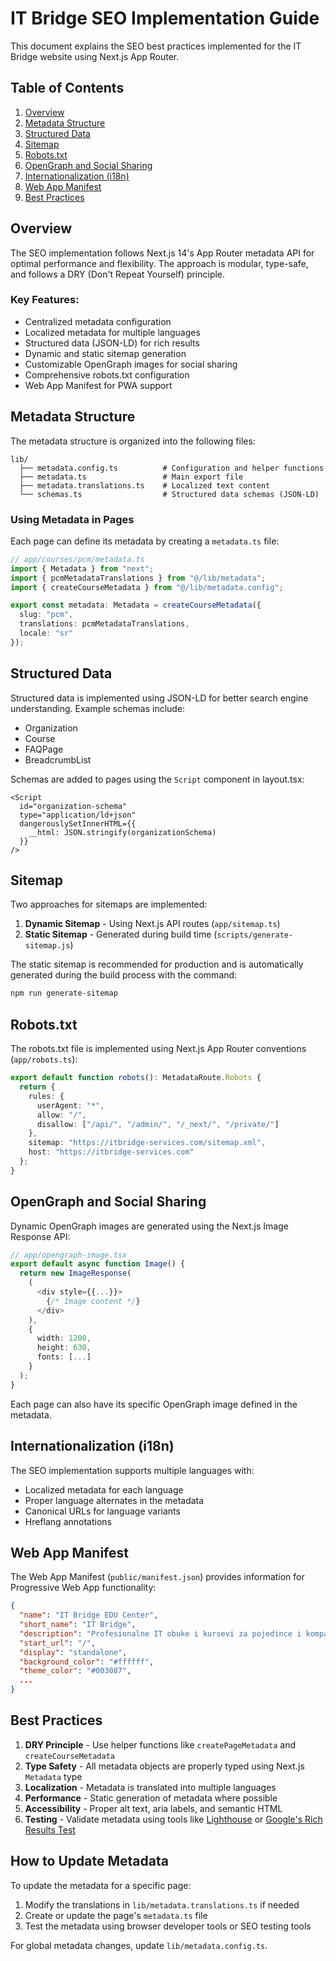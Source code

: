 # IT Bridge SEO Implementation Guide

This document explains the SEO best practices implemented for the IT Bridge website using Next.js App Router.

## Table of Contents

1. [Overview](#overview)
2. [Metadata Structure](#metadata-structure)
3. [Structured Data](#structured-data)
4. [Sitemap](#sitemap)
5. [Robots.txt](#robotstxt)
6. [OpenGraph and Social Sharing](#opengraph-and-social-sharing)
7. [Internationalization (i18n)](#internationalization-i18n)
8. [Web App Manifest](#web-app-manifest)
9. [Best Practices](#best-practices)

## Overview

The SEO implementation follows Next.js 14's App Router metadata API for optimal performance and flexibility. The approach is modular, type-safe, and follows a DRY (Don't Repeat Yourself) principle.

### Key Features:

- Centralized metadata configuration
- Localized metadata for multiple languages
- Structured data (JSON-LD) for rich results
- Dynamic and static sitemap generation
- Customizable OpenGraph images for social sharing
- Comprehensive robots.txt configuration
- Web App Manifest for PWA support

## Metadata Structure

The metadata structure is organized into the following files:

```
lib/
  ├── metadata.config.ts          # Configuration and helper functions
  ├── metadata.ts                 # Main export file
  ├── metadata.translations.ts    # Localized text content
  └── schemas.ts                  # Structured data schemas (JSON-LD)
```

### Using Metadata in Pages

Each page can define its metadata by creating a `metadata.ts` file:

```typescript
// app/courses/pcm/metadata.ts
import { Metadata } from "next";
import { pcmMetadataTranslations } from "@/lib/metadata";
import { createCourseMetadata } from "@/lib/metadata.config";

export const metadata: Metadata = createCourseMetadata({
  slug: "pcm",
  translations: pcmMetadataTranslations,
  locale: "sr"
});
```

## Structured Data

Structured data is implemented using JSON-LD for better search engine understanding. Example schemas include:

- Organization
- Course
- FAQPage
- BreadcrumbList

Schemas are added to pages using the `Script` component in layout.tsx:

```tsx
<Script
  id="organization-schema"
  type="application/ld+json"
  dangerouslySetInnerHTML={{
    __html: JSON.stringify(organizationSchema)
  }}
/>
```

## Sitemap

Two approaches for sitemaps are implemented:

1. **Dynamic Sitemap** - Using Next.js API routes (`app/sitemap.ts`)
2. **Static Sitemap** - Generated during build time (`scripts/generate-sitemap.js`)

The static sitemap is recommended for production and is automatically generated during the build process with the command:

```bash
npm run generate-sitemap
```

## Robots.txt

The robots.txt file is implemented using Next.js App Router conventions (`app/robots.ts`):

```typescript
export default function robots(): MetadataRoute.Robots {
  return {
    rules: {
      userAgent: "*",
      allow: "/",
      disallow: ["/api/", "/admin/", "/_next/", "/private/"]
    },
    sitemap: "https://itbridge-services.com/sitemap.xml",
    host: "https://itbridge-services.com"
  };
}
```

## OpenGraph and Social Sharing

Dynamic OpenGraph images are generated using the Next.js Image Response API:

```typescript
// app/opengraph-image.tsx
export default async function Image() {
  return new ImageResponse(
    (
      <div style={{...}}>
        {/* Image content */}
      </div>
    ),
    {
      width: 1200,
      height: 630,
      fonts: [...]
    }
  );
}
```

Each page can also have its specific OpenGraph image defined in the metadata.

## Internationalization (i18n)

The SEO implementation supports multiple languages with:

- Localized metadata for each language
- Proper language alternates in the metadata
- Canonical URLs for language variants
- Hreflang annotations

## Web App Manifest

The Web App Manifest (`public/manifest.json`) provides information for Progressive Web App functionality:

```json
{
  "name": "IT Bridge EDU Center",
  "short_name": "IT Bridge",
  "description": "Profesionalne IT obuke i kursevi za pojedince i kompanije",
  "start_url": "/",
  "display": "standalone",
  "background_color": "#ffffff",
  "theme_color": "#003087",
  ...
}
```

## Best Practices

1. **DRY Principle** - Use helper functions like `createPageMetadata` and `createCourseMetadata`
2. **Type Safety** - All metadata objects are properly typed using Next.js `Metadata` type
3. **Localization** - Metadata is translated into multiple languages
4. **Performance** - Static generation of metadata where possible
5. **Accessibility** - Proper alt text, aria labels, and semantic HTML
6. **Testing** - Validate metadata using tools like [Lighthouse](https://developers.google.com/web/tools/lighthouse) or [Google's Rich Results Test](https://search.google.com/test/rich-results)

## How to Update Metadata

To update the metadata for a specific page:

1. Modify the translations in `lib/metadata.translations.ts` if needed
2. Create or update the page's `metadata.ts` file
3. Test the metadata using browser developer tools or SEO testing tools

For global metadata changes, update `lib/metadata.config.ts`.
